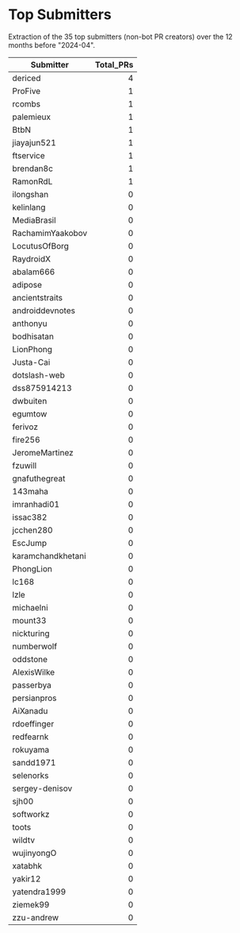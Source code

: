 # Top Submitters

Extraction of the 35 top submitters (non-bot PR creators) 
over the 12 months before "2024-04".


| Submitter         | Total_PRs |
| ----------------- | --------: |
| dericed           |         4 |
| ProFive           |         1 |
| rcombs            |         1 |
| palemieux         |         1 |
| BtbN              |         1 |
| jiayajun521       |         1 |
| ftservice         |         1 |
| brendan8c         |         1 |
| RamonRdL          |         1 |
| ilongshan         |         0 |
| kelinlang         |         0 |
| MediaBrasil       |         0 |
| RachamimYaakobov  |         0 |
| LocutusOfBorg     |         0 |
| RaydroidX         |         0 |
| abalam666         |         0 |
| adipose           |         0 |
| ancientstraits    |         0 |
| androiddevnotes   |         0 |
| anthonyu          |         0 |
| bodhisatan        |         0 |
| LionPhong         |         0 |
| Justa-Cai         |         0 |
| dotslash-web      |         0 |
| dss875914213      |         0 |
| dwbuiten          |         0 |
| egumtow           |         0 |
| ferivoz           |         0 |
| fire256           |         0 |
| JeromeMartinez    |         0 |
| fzuwill           |         0 |
| gnafuthegreat     |         0 |
| 143maha           |         0 |
| imranhadi01       |         0 |
| issac382          |         0 |
| jcchen280         |         0 |
| EscJump           |         0 |
| karamchandkhetani |         0 |
| PhongLion         |         0 |
| lc168             |         0 |
| lzle              |         0 |
| michaelni         |         0 |
| mount33           |         0 |
| nickturing        |         0 |
| numberwolf        |         0 |
| oddstone          |         0 |
| AlexisWilke       |         0 |
| passerbya         |         0 |
| persianpros       |         0 |
| AiXanadu          |         0 |
| rdoeffinger       |         0 |
| redfearnk         |         0 |
| rokuyama          |         0 |
| sandd1971         |         0 |
| selenorks         |         0 |
| sergey-denisov    |         0 |
| sjh00             |         0 |
| softworkz         |         0 |
| toots             |         0 |
| wildtv            |         0 |
| wujinyongO        |         0 |
| xatabhk           |         0 |
| yakir12           |         0 |
| yatendra1999      |         0 |
| ziemek99          |         0 |
| zzu-andrew        |         0 |
